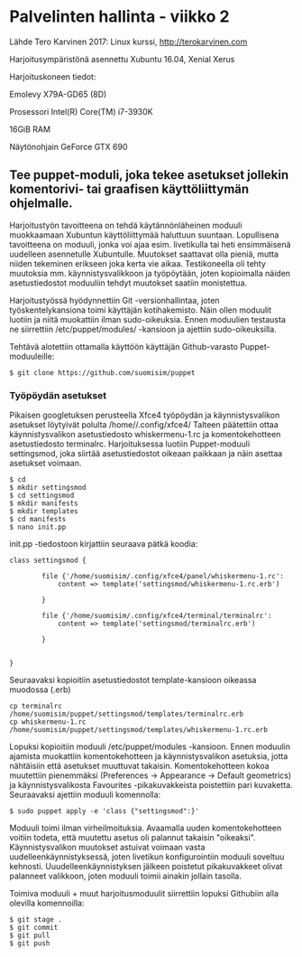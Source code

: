 # Palvelinten hallinta - viikko 2

Lähde  Tero Karvinen 2017: Linux kurssi, http://terokarvinen.com

Harjoitusympäristönä asennettu Xubuntu 16.04, Xenial Xerus

Harjoituskoneen tiedot:

Emolevy X79A-GD65 (8D)

Prosessori Intel(R) Core(TM) i7-3930K

16GiB RAM

Näytönohjain GeForce GTX 690

## Tee puppet-moduli, joka tekee asetukset jollekin komentorivi- tai graafisen käyttöliittymän ohjelmalle.

Harjoitustyön tavoitteena on tehdä käytännönläheinen moduuli muokkaamaan Xubuntun käyttöliittymää haluttuun suuntaan.
Lopullisena tavoitteena on moduuli, jonka voi ajaa esim. livetikulla tai heti ensimmäisenä uudelleen asennetulle Xubuntulle.
Muutokset saattavat olla pieniä, mutta niiden tekeminen erikseen joka kerta vie aikaa. Testikoneella oli tehty muutoksia mm. 
käynnistysvalikkoon ja työpöytään, joten kopioimalla näiden asetustiedostot moduuliin tehdyt muutokset saatiin monistettua.

Harjoitustyössä hyödynnettiin Git -versionhallintaa, joten työskentelykansiona toimi käyttäjän kotihakemisto.
Näin ollen moduulit luotiin ja niitä muokattiin ilman sudo-oikeuksia. Ennen moduulien testausta ne siirrettiin
/etc/puppet/modules/ -kansioon ja ajettiin sudo-oikeuksilla.

Tehtävä alotettiin ottamalla käyttöön käyttäjän Github-varasto Puppet-moduuleille:

	$ git clone https://github.com/suomisim/puppet


### Työpöydän asetukset

Pikaisen googletuksen perusteella Xfce4 työpöydän ja käynnistysvalikon asetukset löytyivät polulta /home/<user>/.config/xfce4/
Talteen päätettiin ottaa käynnistysvalikon asetustiedosto whiskermenu-1.rc ja komentokehotteen asetustiedosto terminalrc.
Harjoituksessa luotiin Puppet-moduuli settingsmod, joka siirtää asetustiedostot oikeaan paikkaan ja näin asettaa asetukset voimaan.

	$ cd
	$ mkdir settingsmod
	$ cd settingsmod
	$ mkdir manifests
	$ mkdir templates
	$ cd manifests
	$ nano init.pp

init.pp -tiedostoon kirjattiin seuraava pätkä koodia:

	class settingsmod {

        	file {'/home/suomisim/.config/xfce4/panel/whiskermenu-1.rc':
                content => template('settingsmod/whiskermenu-1.rc.erb')

        	}

        	file {'/home/suomisim/.config/xfce4/terminal/terminalrc':
                content => template('settingsmod/terminalrc.erb')

        	}


	}

Seuraavaksi kopioitiin asetustiedostot template-kansioon oikeassa muodossa (.erb)

	cp terminalrc /home/suomisim/puppet/settingsmod/templates/terminalrc.erb
	cp whiskermenu-1.rc /home/suomisim/puppet/settingsmod/templates/whiskermenu-1.rc.erb

Lopuksi kopioitiin moduuli /etc/puppet/modules -kansioon. Ennen moduulin ajamista muokattiin komentokehotteen
ja käynnistysvalikon asetuksia, jotta nähtäisiin että asetukset muuttuvat takaisin. Komentokehotteen kokoa
muutettiin pienemmäksi (Preferences -> Appearance -> Default geometrics) ja käynnistysvalikosta Favourites
-pikakuvakkeista poistettiin pari kuvaketta. Seuraavaksi ajettiin moduuli komennolla:

	$ sudo puppet apply -e 'class {"settingsmod":}'

Moduuli toimi ilman virheilmoituksia. Avaamalla uuden komentokehotteen voitiin todeta, että muutettu asetus
oli palannut takaisin "oikeaksi". Käynnistysvalikon muutokset astuivat voimaan vasta uudelleenkäynnistyksessä,
joten livetikun konfigurointiin moduuli soveltuu kehnosti. Uuudelleenkäynnistyksen jälkeen poistetut pikakuvakkeet
olivat palanneet valikkoon, joten moduuli toimii ainakin jollain tasolla.

Toimiva moduuli + muut harjoitusmoduulit siirrettiin lopuksi Githubiin alla olevilla komennoilla:

	$ git stage .
	$ git commit
	$ git pull
	$ git push 
 



